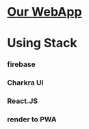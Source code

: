 # [Our WebApp](https://car-accident-sharing.vercel.app)

# Using Stack

### firebase
### Charkra UI
### React.JS
### render to PWA



